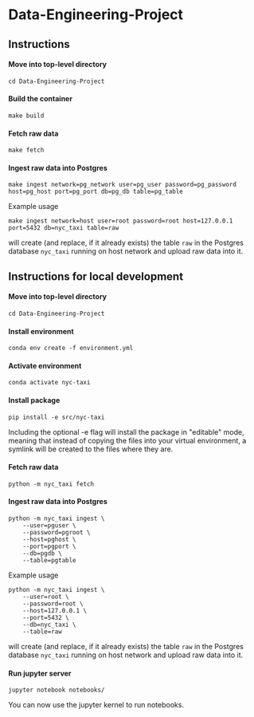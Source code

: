 # Data-Engineering-Project

## Instructions

#### Move into top-level directory
```
cd Data-Engineering-Project
```

#### Build the container
```
make build
```

#### Fetch raw data
```
make fetch
```

#### Ingest raw data into Postgres
```
make ingest network=pg_network user=pg_user password=pg_password host=pg_host port=pg_port db=pg_db table=pg_table
```

Example usage
```
make ingest network=host user=root password=root host=127.0.0.1 port=5432 db=nyc_taxi table=raw
```
will create (and replace, if it already exists) the table `raw` in the Postgres database `nyc_taxi` running on host network and upload raw data into it.

## Instructions for local development

#### Move into top-level directory
```
cd Data-Engineering-Project
```

#### Install environment
```
conda env create -f environment.yml
```

#### Activate environment
```
conda activate nyc-taxi
```

#### Install package
```
pip install -e src/nyc-taxi
```

Including the optional -e flag will install the package in "editable" mode, meaning that instead of copying the files into your virtual environment, a symlink will be created to the files where they are.

#### Fetch raw data
```
python -m nyc_taxi fetch
```
#### Ingest raw data into Postgres
```
python -m nyc_taxi ingest \
    --user=pguser \
    --password=pgroot \
    --host=pghost \
    --port=pgport \
    --db=pgdb \
    --table=pgtable
```

Example usage
```
python -m nyc_taxi ingest \
    --user=root \
    --password=root \
    --host=127.0.0.1 \
    --port=5432 \
    --db=nyc_taxi \
    --table=raw
```
will create (and replace, if it already exists) the table `raw` in the Postgres database `nyc_taxi` running on host network and upload raw data into it.

#### Run jupyter server
```
jupyter notebook notebooks/
```

You can now use the jupyter kernel to run notebooks.